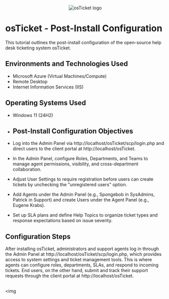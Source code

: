 <p align="center">
<img src="https://i.imgur.com/Clzj7Xs.png" alt="osTicket logo"/>
</p>

<h1>osTicket - Post-Install Configuration</h1>
This tutorial outlines the post-install configuration of the open-source help desk ticketing system osTicket.<br />


<h2>Environments and Technologies Used</h2>

- Microsoft Azure (Virtual Machines/Compute)
- Remote Desktop
- Internet Information Services (IIS)

<h2>Operating Systems Used </h2>

- Windows 11</b> (24H2)

- <h2>Post-Install Configuration Objectives</h2>

- Log into the Admin Panel via http://localhost/osTicket/scp/login.php and direct users to the client portal at http://localhost/osTicket.
- In the Admin Panel, configure Roles, Departments, and Teams to manage agent permissions, visibility, and cross-department collaboration.
- Adjust User Settings to require registration before users can create tickets by unchecking the "unregistered users" option.
- Add Agents under the Admin Panel (e.g., Spongebob in SysAdmins, Patrick in Support) and create Users under the Agent Panel (e.g., Eugene Krabs).
- Set up SLA plans and define Help Topics to organize ticket types and response expectations based on issue severity.

<h2>Configuration Steps</h2>

</p>
After installing osTicket, administrators and support agents log in through the Admin Panel at http://localhost/osTicket/scp/login.php, which provides access to system settings and ticket management tools. This is where agents can configure roles, departments, SLAs, and respond to incoming tickets. End users, on the other hand, submit and track their support requests through the client portal at http://localhost/osTicket.
</p>
<br />
<img

<img
